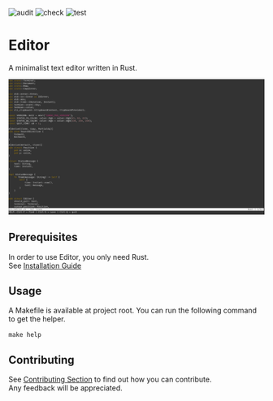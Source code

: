 ![audit](https://github.com/nadmax/editor/actions/workflows/audit.yml/badge.svg) ![check](https://github.com/nadmax/editor/actions/workflows/check.yml/badge.svg) ![test](https://github.com/nadmax/editor/actions/workflows/test.yml/badge.svg)

# Editor

A minimalist text editor written in Rust.

![Editor example](https://github.com/nadmax/editor/blob/master/static/editor.png)

## Prerequisites

In order to use Editor, you only need Rust.  
See [Installation Guide](https://www.rust-lang.org/tools/install)

## Usage
A Makefile is available at project root. You can run the following command to get the helper.
```
make help
```

## Contributing
See [Contributing Section](https://github.com/nadmax/editor/blob/master/CONTRIBUTING.md) to find out how you can contribute.  
Any feedback will be appreciated.